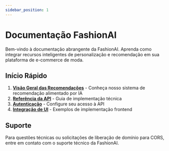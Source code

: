 ```yaml
---
sidebar_position: 1
---
```


# Documentação FashionAI

Bem-vindo à documentação abrangente da FashionAI. Aprenda como integrar recursos inteligentes de personalização e recomendação em sua plataforma de e-commerce de moda.

## Início Rápido

1. **[Visão Geral das Recomendações](./getting-started)** - Conheça nosso sistema de recomendação alimentado por IA
2. **[Referência da API](./api-endpoints)** - Guia de implementação técnica
3. **[Autenticação](./authentication)** - Configure seu acesso à API
4. **[Integração de UI](./ui-integration)** - Exemplos de implementação frontend

## Suporte

Para questões técnicas ou solicitações de liberação de domínio para CORS, entre em contato com o suporte técnico da FashionAI.